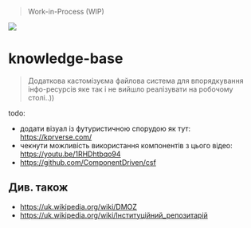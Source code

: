 > Work-in-Process (WIP)

<a href="https://pin.it/4f4LTU1"><img src="https://i.pinimg.com/564x/cd/8f/e5/cd8fe5601f1ca5be8d3344d97acceffb.jpg"></a>

# knowledge-base

> Додаткова кастомізуєма файлова система для впорядкування інфо-ресурсів яке так і не вийшло реалізувати на робочому столі..))

todo:
+ додати візуал із футуристичною спорудою як тут: https://kprverse.com/
+ чекнути можливість використання компонентів з цього відео: https://youtu.be/1RHDhtbqo94
+ https://github.com/ComponentDriven/csf

## Див. також
+ https://uk.wikipedia.org/wiki/DMOZ
+ https://uk.wikipedia.org/wiki/Інституційний_репозитарій
